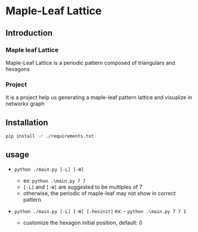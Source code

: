 # Maple-Leaf Lattice
## Introduction
### Maple leaf Lattice
Maple-Leaf Lattice is a periodic pattern composed of triangulars and hexagons
### Project
It is a project help us generating a maple-leaf pattern lattice and visualize in networkx graph

## Installation
```bash
pip install -r ./requirements.txt
```

## usage
- `python ./main.py [-L] [-W]`
  - ex: `python .\main.py 7 7`
  - `[-L]` and `[-W]` are suggested to be multiples of 7
  - otherwise, the periodic of maple-leaf may not show in correct pattern

- `python ./main.py [-L] [-W] [-hexinit]`
    ex: - `python .\main.py 7 7 1`
    - customize the hexagon initial position, default: 0

